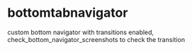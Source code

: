 # bottomtabnavigator
custom bottom navigator with transitions enabled,
check_bottom_navigator_screenshots to check the transition
